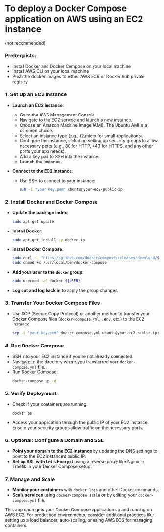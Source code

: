 # To deploy a Docker Compose application on AWS using an EC2 instance
(not recommended)

### PreRequists:
- Install Docker and Docker Compose on your local machine
- Install AWS CLI on your local machine
- Push the docker images to either AWS ECR or Docker hub private registry

### 1. **Set Up an EC2 Instance**
   - **Launch an EC2 instance**:
     - Go to the AWS Management Console.
     - Navigate to the EC2 service and launch a new instance.
     - Choose an Amazon Machine Image (AMI). The Ubuntu AMI is a common choice.
     - Select an instance type (e.g., t2.micro for small applications).
     - Configure the instance, including setting up security groups to allow necessary ports (e.g., 80 for HTTP, 443 for HTTPS, and any other ports your app needs).
     - Add a key pair to SSH into the instance.
     - Launch the instance.

   - **Connect to the EC2 instance**:
     - Use SSH to connect to your instance:
       ```sh
       ssh -i "your-key.pem" ubuntu@your-ec2-public-ip
       ```

### 2. **Install Docker and Docker Compose**
   - **Update the package index**:
     ```sh
     sudo apt-get update
     ```
   - **Install Docker**:
     ```sh
     sudo apt-get install -y docker.io
     ```
   - **Install Docker Compose**:
     ```sh
     sudo curl -L "https://github.com/docker/compose/releases/download/$(curl -s https://api.github.com/repos/docker/compose/releases/latest | grep -Po '(?<=tag_name": ")([0-9].[0-9].[0-9]+)')" -o /usr/local/bin/docker-compose
     sudo chmod +x /usr/local/bin/docker-compose
     ```
   - **Add your user to the `docker` group**:
     ```sh
     sudo usermod -aG docker ${USER}
     ```
   - **Log out and log back in** to apply the group changes.

### 3. **Transfer Your Docker Compose Files**
   - Use SCP (Secure Copy Protocol) or another method to transfer your Docker Compose files (`docker-compose.yml`, `.env`, etc.) to the EC2 instance:
     ```sh
     scp -i "your-key.pem" docker-compose.yml ubuntu@your-ec2-public-ip:~/
     ```

### 4. **Run Docker Compose**
   - SSH into your EC2 instance if you're not already connected.
   - Navigate to the directory where you transferred your `docker-compose.yml` file.
   - Run Docker Compose:
     ```sh
     docker-compose up -d
     ```

### 5. **Verify Deployment**
   - Check if your containers are running:
     ```sh
     docker ps
     ```
   - Access your application through the public IP of your EC2 instance. Ensure your security groups allow traffic on the necessary ports.

### 6. **Optional: Configure a Domain and SSL**
   - **Point your domain to the EC2 instance** by updating the DNS settings to point to the EC2 instance’s public IP.
   - **Set up SSL with Let’s Encrypt** using a reverse proxy like Nginx or Traefik in your Docker Compose setup.

### 7. **Manage and Scale**
   - **Monitor your containers** with `docker logs` and other Docker commands.
   - **Scale services** using `docker-compose scale` or by editing your `docker-compose.yml` file.

This approach gets your Docker Compose application up and running on AWS EC2. For production environments, consider additional practices like setting up a load balancer, auto-scaling, or using AWS ECS for managing containers.
